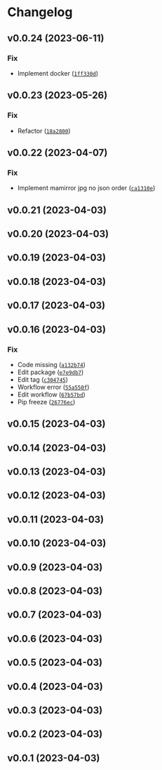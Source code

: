 # Changelog

<!--next-version-placeholder-->

## v0.0.24 (2023-06-11)
### Fix
* Implement docker ([`1ff330d`](https://github.com/acelectic/steal-manga/commit/1ff330dae5e959a56b6f35f8c593ea267c7c474a))

## v0.0.23 (2023-05-26)
### Fix
* Refactor ([`18a2800`](https://github.com/acelectic/steal-manga/commit/18a28002b77d1b1dd4df95cfc2642da9cbe0f52e))

## v0.0.22 (2023-04-07)
### Fix
* Implement mamirror jpg no json order ([`ca1310e`](https://github.com/acelectic/steal-manga/commit/ca1310e01aeed8c7296efb5943a1c420d9bb45c4))

## v0.0.21 (2023-04-03)


## v0.0.20 (2023-04-03)


## v0.0.19 (2023-04-03)


## v0.0.18 (2023-04-03)


## v0.0.17 (2023-04-03)


## v0.0.16 (2023-04-03)
### Fix
* Code missing ([`a132b74`](https://github.com/acelectic/steal-manga/commit/a132b7460450996463e0dd93fffba653fbe6de47))
* Edit package ([`e7e9db7`](https://github.com/acelectic/steal-manga/commit/e7e9db788892c0ca39540e4a9298645431500235))
* Edit tag ([`c304745`](https://github.com/acelectic/steal-manga/commit/c304745b6175c02801315dae43272252694fc174))
* Workflow error ([`55a550f`](https://github.com/acelectic/steal-manga/commit/55a550fe8be121105b443c52ae171e67854f9566))
* Edit workflow ([`67b57bd`](https://github.com/acelectic/steal-manga/commit/67b57bde71ea9c54da38f2788755965d7e645a73))
* Pip freeze ([`26776ec`](https://github.com/acelectic/steal-manga/commit/26776ecc0c808a2de92ac1c9722ef45ca01cb510))

## v0.0.15 (2023-04-03)


## v0.0.14 (2023-04-03)


## v0.0.13 (2023-04-03)


## v0.0.12 (2023-04-03)


## v0.0.11 (2023-04-03)


## v0.0.10 (2023-04-03)


## v0.0.9 (2023-04-03)


## v0.0.8 (2023-04-03)


## v0.0.7 (2023-04-03)


## v0.0.6 (2023-04-03)


## v0.0.5 (2023-04-03)


## v0.0.4 (2023-04-03)


## v0.0.3 (2023-04-03)


## v0.0.2 (2023-04-03)


## v0.0.1 (2023-04-03)

